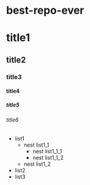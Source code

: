 # best-repo-ever
# title1
## title2
### title3
#### title4
##### title5
###### title6

- list1
    - nest list1_1
        - nest list1_1_1
        - nest list1_1_2
    - nest list1_2
- list2
- list3